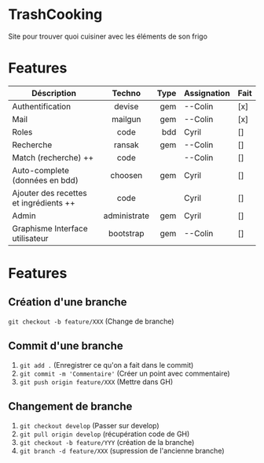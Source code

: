 # TrashCooking
Site pour trouver quoi cuisiner avec les éléments de son frigo
# Features
|  Déscription                          | Techno        | Type  | Assignation |Fait |
| ---------------------------------     |:-------------:| -----:| ----------- | --- |
| Authentification                      | devise        | gem   |   --Colin   |[x]  |
| Mail                                  | mailgun       | gem   |   --Colin   |[x]  |
| Roles                                 | code          | bdd   |   Cyril     |[]  |
| Recherche                             | ransak        | gem   |   --Colin   |[]  | 
| Match (recherche) ++                  | code          |       |   --Colin   |[]  |
| Auto-complete (données en bdd)        | choosen       | gem   |   Cyril     |[]  |
| Ajouter des recettes et ingrédients ++| code          |       |   Cyril     |[]  |
| Admin                                 | administrate  | gem   |   Cyril     |[]  |
| Graphisme Interface utilisateur       | bootstrap     | gem   |   --Colin   |[]  |

# Features

## Création d'une branche
`git checkout -b feature/XXX`    (Change de branche)


## Commit d'une branche
1. `git add .`                       (Enregistrer ce qu'on a fait dans le commit)
2. `git commit -m 'Commentaire'`     (Créer un point avec commentaire)
3. `git push origin feature/XXX`     (Mettre dans GH)


## Changement de branche

1. `git checkout develop`         (Passer sur develop)
2. `git pull origin develop`      (récupération code de GH)
3. `git checkout -b feature/YYY`  (création de la branche)
4. `git branch -d feature/XXX`    (supression de l'ancienne branche)